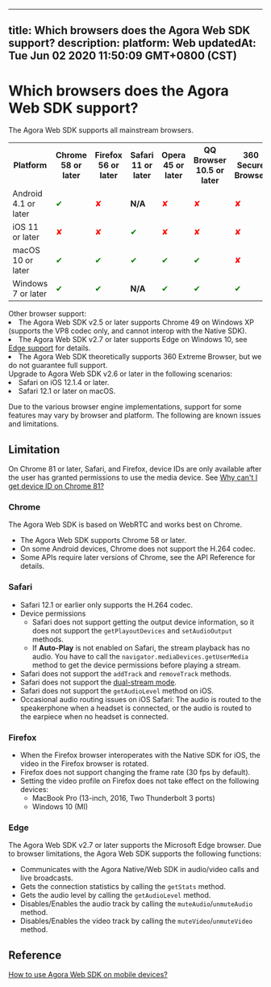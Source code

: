 
---
title: Which browsers does the Agora Web SDK support?
description: 
platform: Web
updatedAt: Tue Jun 02 2020 11:50:09 GMT+0800 (CST)
---
# Which browsers does the Agora Web SDK support?
The Agora Web SDK supports all mainstream browsers. 

<table>
  <tr>
    <th>Platform</th>
    <th>Chrome 58 or later</th>
    <th>Firefox 56 or later</th>
    <th>Safari 11 or later</th>
    <th>Opera 45 or later</th>
    <th>QQ Browser 10.5 or later</th>
    <th>360 Secure Browser</th>
    <th>WeChat Built-in Browser</th>
  </tr>
   <tr>
    <td>Android 4.1 or later</td>
    <td><font color="green">✔</td>
    <td><font color="red">✘</td>
		<td><b>N/A</b></td>
    <td><font color="red">✘</td>
    <td><font color="red">✘</td>
    <td><font color="red">✘</td>
    <td><font color="red">✘</td>
  </tr>
  <tr>
    <td>iOS 11 or later</td>
    <td><font color="red">✘</td>
    <td><font color="red">✘</td>
    <td><font color="green">✔</td>
    <td><font color="red">✘</td>
    <td><font color="red">✘</td>
    <td><font color="red">✘</td>
    <td><font color="red">✘</td>
  </tr>
  <tr>
    <td>macOS 10 or later</td>
    <td><font color="green">✔</td>
    <td><font color="green">✔</td>
    <td><font color="green">✔</td>
    <td><font color="green">✔</td>
    <td><font color="green">✔</td>
    <td><font color="red">✘</td>
    <td><font color="red">✘</td>
  </tr>
  <tr>
    <td>Windows 7 or later</td>
    <td><font color="green">✔</td>
    <td><font color="green">✔</td>
		<td><b>N/A</b></td>
    <td><font color="green">✔</td>
    <td><font color="green">✔</td>
    <td><font color="green">✔</td>
    <td><font color="red">✘</td>
  </tr>
</table>

<div class="alert info">Other browser support:
	<li>The Agora Web SDK v2.5 or later supports Chrome 49 on Windows XP (supports the VP8 codec only, and cannot interop with the Native SDK).</li>
	<li>The Agora Web SDK v2.7 or later supports Edge on Windows 10, see <a href="https://docs.agora.io/en/faq/browser_support#edge">Edge support</a> for details.</li>
	<li>The Agora Web SDK theoretically supports 360 Extreme Browser, but we do not guarantee full support.</li>
</div>
<div class="alert note"> Upgrade to Agora Web SDK v2.6 or later in the following scenarios:
	<li>Safari on iOS 12.1.4 or later.</li>
	<li>Safari 12.1 or later on macOS.</li>
</div>

Due to the various browser engine implementations, support for some features may vary by browser and platform. The following are known issues and limitations.

## Limitation

On Chrome 81 or later, Safari, and Firefox, device IDs are only available after the user has granted permissions to use the media device. See [Why can't I get device ID on Chrome 81?](https://docs.agora.io/en/faq/empty_deviceId)
	
### Chrome

The Agora Web SDK is based on WebRTC and works best on Chrome.
- The Agora Web SDK supports Chrome 58 or later.
- On some Android devices, Chrome does not support the H.264 codec.
- Some APIs require later versions of Chrome, see the API Reference for details.

### Safari

- Safari 12.1 or earlier only supports the H.264 codec.
- Device permissions
  - Safari does not support getting the output device information, so it does not support the `getPlayoutDevices` and `setAudioOutput` methods.
  - If **Auto-Play** is not enabled on Safari, the stream playback has no audio. You have to call the `navigator.mediaDevices.getUserMedia` method to get the device permissions before playing a stream.
- Safari does not support the `addTrack` and `removeTrack` methods.
- Safari does not support the [dual-stream mode](https://docs.agora.io/en/Agora%20Platform/terms?platform=All%20Platforms#dual-stream).
- Safari does not support the `getAudioLevel` method on iOS.
- Occasional audio routing issues on iOS Safari: The audio is routed to the speakerphone when a headset is connected, or the audio is routed to the earpiece when no headset is connected.

### Firefox

- When the Firefox browser interoperates with the Native SDK for iOS, the video in the Firefox browser is rotated.
- Firefox does not support changing the frame rate (30 fps by default).
- Setting the video profile on Firefox does not take effect on the following devices:
  - MacBook Pro (13-inch, 2016, Two Thunderbolt 3 ports)
  - Windows 10 (MI)

### Edge

The Agora Web SDK v2.7 or later supports the Microsoft Edge browser. Due to browser limitations, the Agora Web SDK supports the following functions:

- Communicates with the Agora Native/Web SDK in audio/video calls and live broadcasts.
- Gets the connection statistics by calling the `getStats` method.
- Gets the audio level by calling the `getAudioLevel` method.
- Disables/Enables the audio track by calling the `muteAudio`/`unmuteAudio` method.
- Disables/Enables the video track by calling the `muteVideo`/`unmuteVideo` method.

## Reference
[How to use Agora Web SDK on mobile devices?](https://docs.agora.io/en/faq/web_on_mobile)
